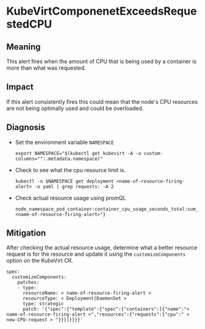# KubeVirtComponenetExceedsRequestedCPU

## Meaning

This alert fires when the amount of CPU that is being used by a container is more than what was requested.

## Impact

If this alert consistently fires this could mean that the node's CPU resources are not being optimally used and could be overloaded.  

## Diagnosis

- Set the environment variable `NAMESPACE`
	```
	export NAMESPACE="$(kubectl get kubevirt -A -o custom-columns="":.metadata.namespace)"
	```

- Check to see what the cpu resource limit is.
	```
	kubectl -n $NAMESPACE get deployment <name-of-resource-firing-alert> -o yaml | grep requests: -A 2
	```

- Check actual resource usage using promQL
  ```  
  node_namespace_pod_container:container_cpu_usage_seconds_total:sum_rate{namespace="$NAMESPACE",container="<name-of-resource-firing-alert>"}
  ```

## Mitigation

After checking the actual resource usage, determine what a better resource request is for the resource and update it using the `customizeComponents` option on the KubeVirt CR. 

```
spec:
  customizeComponents:
    patches:
    - type:
      resourceName: < name-of-resource-firing-alert >
      resourceType: < Deployment|DaemonSet >
      type: strategic
      patch: '{"spec":{"template":{"spec":{"containers":[{"name":"< name-of-resource-firing-alert >","resources":{"requests":{"cpu":" < new-CPU-request > "}}}]}}}}'
```
